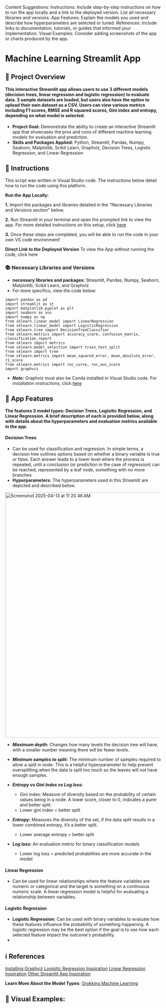 Content Suggestions:
Instructions: Include step-by-step instructions on how to run the app locally and a link to the deployed version. List all necessary libraries and versions.
App Features: Explain the models you used and describe how hyperparameters are selected or tuned.
References: Include links to documentation, tutorials, or guides that informed your implementation.
Visual Examples: Consider adding screenshots of the app or charts produced by the app.

# Machine Learning Streamlit App 

## 📕 Project Overview 
#### This interactive Streamlit app allows users to use 3 different models (decision trees, linear regression and logistic regression) to evaluate data. 3 sample datasets are loaded, but users also have the option to upload their own dataset as a CSV. Users can view various metrics including F1 scores, RMSE and R squared scores, Gini index and entropy, depending on what model is selected. 
- **Project Goal:** Demonstrate the ability to create an interactive Streamlit app that showcases the pros and cons of different machine learning models for evaluation and prediction. 
- **Skills and Packages Applied:** Python, Streamlit, Pandas, Numpy, Seaborn, Matplotlib, Scikit Learn, Graphviz, Decision Trees, Logistic Regression, and Linear Regression

## 📖 Instructions 
This script was written in Visual Studio code. The instructions below detail how to run the code using this platform.

**Run the App Locally:**



**1.** Import the packages and libraries detailed in the "Necessary Libraries and Versions section" below.


**2.** Run Streamlit in your terminal and open the prompted link to view the app. For more detailed instructions on this setup, click [here](https://docs.kanaries.net/topics/Streamlit/streamlit-vscode)


**3.** Once these steps are completed, you will be able to run the code in your own VS code environment! 

**Direct Link to the Deployed Version**
To view the App without running the code, click here 



### 📚 Necessary Libraries and Versions
- **necessary libraries and packages:** Streamlit, Pandas, Numpy, Seaborn, Matplotlib, Scikit Learn, and Graphviz
 - For more specifics, view the code below:
````
import pandas as pd
import streamlit as st
import matplotlib.pyplot as plt
import seaborn as sns
import numpy as np
from sklearn.linear_model import LinearRegression
from sklearn.linear_model import LogisticRegression
from sklearn.tree import DecisionTreeClassifier
from sklearn.metrics import accuracy_score, confusion_matrix, classification_report
from sklearn import metrics
from sklearn.model_selection import train_test_split
from sklearn import tree
from sklearn.metrics import mean_squared_error, mean_absolute_error, r2_score
from sklearn.metrics import roc_curve, roc_auc_score
import graphviz
````
- ***Note:*** Graphviz must also be Conda installed in Visual Studio code. For installation instructions, click [here](https://anaconda.org/conda-forge/python-graphviz) 

## 📲 App Features  
****The features 3 model types: Decision Trees, Logisitic Regression, and Linear Regression. A brief description of each is provided below, along with details about the hyperparameters and evaluation metrics available in the app.****
#### Decision Trees
- Can be used for classification and regression. In simple terms, a decision tree outlines options based on whether a binary variable is true or false. Each answer leads to a lower level where the process is repeated, until a conclusion (or prediction in the case of regression) can be reached, represented by a leaf node, something with no more branches
- **Hyperparameters:** The hyperparameters used in this Streamlit are depicted and described below. 
<img width="794" alt="Screenshot 2025-04-13 at 11 20 46 AM" src="https://github.com/user-attachments/assets/9f2da996-c7cf-49ab-9448-aa60cefbbb9c" />


- ***Maximum depth:*** Changes how many levels the decision tree will have, with a smaller number meaning there will be fewer levels.

- ***Minimum samples to split:*** The minimum number of samples required to allow a split in node. This is a helpful hyperparameter to help prevent oversplitting,when the data is split too much so the leaves will not have enough samples.
- ***Entropy vs Gini Index vs Log loss:***
  - Gini index: Measure of diversity based on the probability of certain values being in a node. A lower score, closer to 0, indicates a purer and better split.
  - Lower gini index = better split 

- ***Entropy:*** Measures the diversity of the set, if the data split results in a lower combined entropy, it’s a better split. 
  - Lower average entropy = better split 

- ***Log loss:*** An evaluation metric for binary classification models
  - Lower log loss = predicted probabilities are more accurate in the model 

#### Linear Regression 
- Can be used for linear relationships where the feature variables are numeric or categorical and the target is something on a continuous numeric scale. A linear regression model is helpful for evaluating a relationship between variables.


#### Logistic Regression 
- **Logistic Regression:** Can be used with binary variables to evaluate how these features influence the probability of something happening. A logisitc regression may be the best option if the goal is to see how each selected feature impact the outcome's probability.
- 
## ℹ️ References 
[Installing Graphviz](https://anaconda.org/conda-forge/python-graphviz)
[Logisitic Regression Inspiration](https://github.com/ragh945/tuning-of-hyperparameters-for-logisticregression_using-decision-surfaces/blob/main/Hyperparameters.py)
[Linear Regression Inspiration](https://github.com/matejve/linear_regression_demo/blob/main/Introduction_Page.py)
[Other Streamlit App Inspiration](https://varunlobo-decision-tree-using-streamlit-main-myvzpw.streamlit.app/)


**Learn More About the Model Types:**
[Grokking Machine Learning](https://www.google.com/books/edition/Grokking_Machine_Learning/X-9MEAAAQBAJ?hl=en&gbpv=1&pg=PA1&printsec=frontcover) 


## 📸 Visual Examples: 
